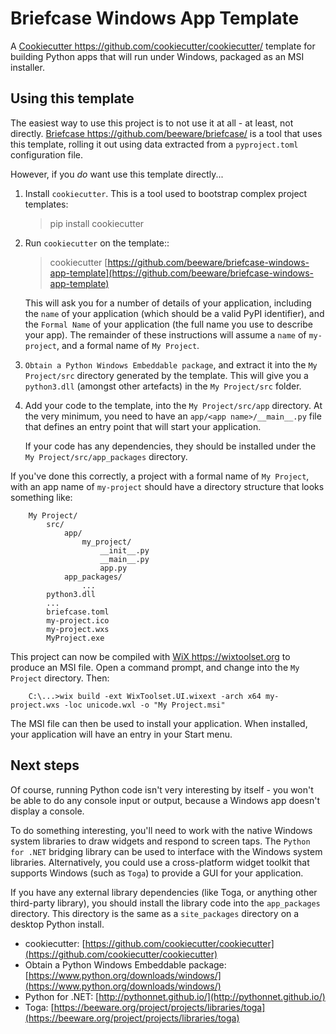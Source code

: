 
# Briefcase Windows App Template

A
[Cookiecutter <https://github.com/cookiecutter/cookiecutter/>](https://github.com/cookiecutter/cookiecutter/)
template for building Python apps that will run under Windows, packaged
as an MSI installer.

## Using this template

The easiest way to use this project is to not use it at all - at least, not
directly.
[Briefcase <https://github.com/beeware/briefcase/>](https://github.com/beeware/briefcase/)
is a tool that uses this template, rolling it out using data extracted from a
`pyproject.toml` configuration file.

However, if you *do* want use this template directly...

1. Install `cookiecutter`. This is a tool used to bootstrap complex project
   templates:

    > pip install cookiecutter

2. Run `cookiecutter` on the template::

    > cookiecutter
    > [https://github.com/beeware/briefcase-windows-app-template](https://github.com/beeware/briefcase-windows-app-template)

   This will ask you for a number of details of your application, including the
   `name` of your application (which should be a valid PyPI identifier), and
   the `Formal Name` of your application (the full name you use to describe
   your app). The remainder of these instructions will assume a `name` of
   `my-project`, and a formal name of `My Project`.

3. `Obtain a Python Windows Embeddable package`, and extract it into the
   `My Project/src` directory generated by the template. This will give you a
   `python3.dll` (amongst other artefacts) in the `My Project/src` folder.

4. Add your code to the template, into the `My Project/src/app` directory.
   At the very minimum, you need to have an `app/<app name>/__main__.py` file
   that defines an entry point that will start your application.

   If your code has any dependencies, they should be installed under the
   `My Project/src/app_packages` directory.

If you've done this correctly, a project with a formal name of `My Project`,
with an app name of `my-project` should have a directory structure that
looks something like:

```text
    My Project/
        src/
            app/
                my_project/
                    __init__.py
                    __main__.py
                    app.py
            app_packages/
                ...
        python3.dll
        ...
        briefcase.toml
        my-project.ico
        my-project.wxs
        MyProject.exe
```

This project can now be compiled with
[WiX <https://wixtoolset.org>](https://wixtoolset.org)
to produce an MSI file. Open a command prompt, and change into the `My Project`
directory. Then:

```text
    C:\...>wix build -ext WixToolset.UI.wixext -arch x64 my-project.wxs -loc unicode.wxl -o "My Project.msi"
```

The MSI file can then be used to install your application. When installed, your
application will have an entry in your Start menu.

## Next steps

Of course, running Python code isn't very interesting by itself - you won't
be able to do any console input or output, because a Windows app doesn't
display a console.

To do something interesting, you'll need to work with the native Windows system
libraries to draw widgets and respond to screen taps. The `Python for .NET`
bridging library can be used to interface with the Windows system libraries.
Alternatively, you could use a cross-platform widget toolkit that supports
Windows (such as `Toga`) to provide a GUI for your application.

If you have any external library dependencies (like Toga, or anything other
third-party library), you should install the library code into the
`app_packages` directory. This directory is the same as a  `site_packages`
directory on a desktop Python install.

- cookiecutter: [https://github.com/cookiecutter/cookiecutter](https://github.com/cookiecutter/cookiecutter)
- Obtain a Python Windows Embeddable package: [https://www.python.org/downloads/windows/](https://www.python.org/downloads/windows/)
- Python for .NET: [http://pythonnet.github.io/](http://pythonnet.github.io/)
- Toga: [https://beeware.org/project/projects/libraries/toga](https://beeware.org/project/projects/libraries/toga)

